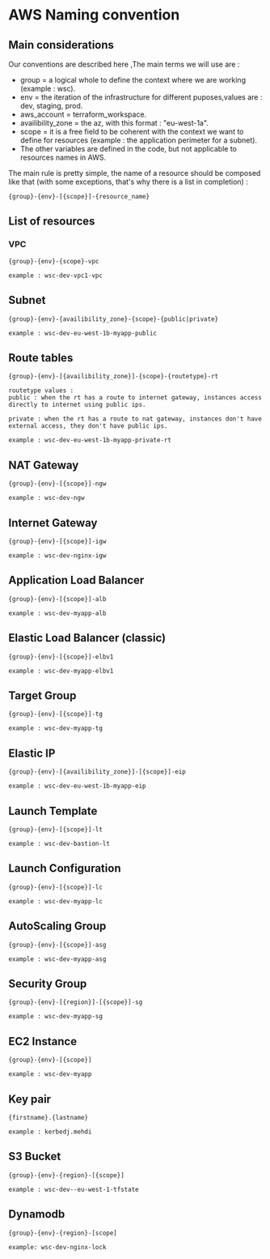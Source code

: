 AWS Naming convention
=====================

Main considerations
-------------------

Our conventions are described here ,The main terms we will use are :

- group = a logical whole to define the context where we are working (example : wsc).
- env = the iteration of the infrastructure for different puposes,values are : dev, staging, prod.
- aws_account = terraform_workspace.
- availibility_zone = the az, with this format : "eu-west-1a".
- scope = it is a free field to be coherent with the context we want to define for resources (example : the application perimeter for a subnet).
- The other variables are defined in the code, but not applicable to resources names in AWS.

The main rule is pretty simple, the name of a resource should be
composed like that (with some exceptions, that's why there is a list in
completion) :

    {group}-{env}-[{scope}]-{resource_name}

List of resources
-----------------

### VPC

    {group}-{env}-{scope}-vpc

    example : wsc-dev-vpc1-vpc

Subnet
------

    {group}-{env}-{availibility_zone}-{scope}-{public|private}

    example : wsc-dev-eu-west-1b-myapp-public

Route tables
------------

    {group}-{env}-[{availibility_zone}]-{scope}-{routetype}-rt

    routetype values :
    public : when the rt has a route to internet gateway, instances access directly to internet using public ips.

    private : when the rt has a route to nat gateway, instances don't have external access, they don't have public ips.

    example : wsc-dev-eu-west-1b-myapp-private-rt

NAT Gateway
-----------

    {group}-{env}-[{scope}]-ngw

    example : wsc-dev-ngw

Internet Gateway
----------------

    {group}-{env}-[{scope}]-igw

    example : wsc-dev-nginx-igw

Application Load Balancer
-------------------------

    {group}-{env}-[{scope}]-alb

    example : wsc-dev-myapp-alb

Elastic Load Balancer (classic)
-------------------------------

    {group}-{env}-[{scope}]-elbv1

    example : wsc-dev-myapp-elbv1

Target Group
------------

    {group}-{env}-[{scope}]-tg

    example : wsc-dev-myapp-tg

Elastic IP
----------

    {group}-{env}-[{availibility_zone}]-[{scope}]-eip

    example : wsc-dev-eu-west-1b-myapp-eip

Launch Template
---------------

    {group}-{env}-[{scope}]-lt

    example : wsc-dev-bastion-lt

Launch Configuration
--------------------

    {group}-{env}-[{scope}]-lc

    example : wsc-dev-myapp-lc

AutoScaling Group
-----------------

    {group}-{env}-[{scope}]-asg

    example : wsc-dev-myapp-asg

Security Group
--------------

    {group}-{env}-[{region}]-[{scope}]-sg

    example : wsc-dev-myapp-sg

EC2 Instance
------------

    {group}-{env}-[{scope}]

    example : wsc-dev-myapp

Key pair
--------

    {firstname}.{lastname}

    example : kerbedj.mehdi

S3 Bucket
---------

    {group}-{env}-{region}-[{scope}]

    example : wsc-dev--eu-west-1-tfstate

Dynamodb
--------

    {group}-{env}-{region}-[scope]

    example: wsc-dev-nginx-lock

